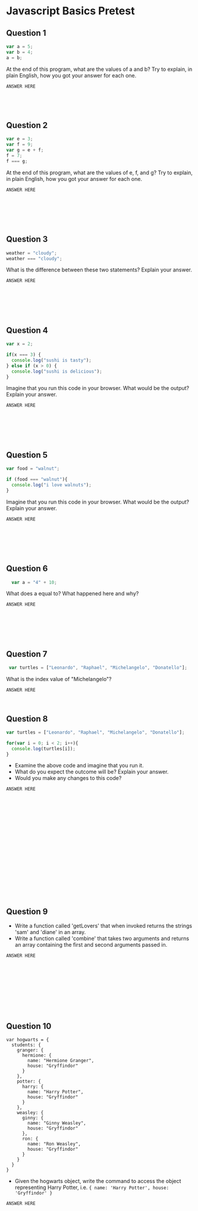 # Javascript Basics Pretest

## Question 1

```javascript
var a = 5;
var b = 4;
a = b;
```

At the end of this program, what are the values of a and b? Try to explain, in plain English, how you got your answer for each one.

```
ANSWER HERE





```

## Question 2

```javascript
var e = 3;
var f = 9;
var g = e + f;
f = 7;
f === g;
```

At the end of this program, what are the values of e, f, and g? Try to explain, in plain English, how you got your answer for each one.

```
ANSWER HERE







```

## Question 3

```javascript
weather = "cloudy";
weather === "cloudy";
```

What is the difference between these two statements? Explain your answer.

```
ANSWER HERE







```

## Question 4

```javascript
var x = 2;

if(x === 3) {
  console.log("sushi is tasty");
} else if (x > 0) {
  console.log("sushi is delicious");
}
```

Imagine that you run this code in your browser. What would be the output? Explain your answer.

```
ANSWER HERE







```

## Question 5

```javascript
var food = "walnut";

if (food === "walnut"){
  console.log("i love walnuts");
}
```

Imagine that you run this code in your browser. What would be the output? Explain your answer.

```
ANSWER HERE







```

## Question 6

```javascript
  var a = "4" + 10;
```

What does a equal to?
What happened here and why? 

```
ANSWER HERE







```

## Question 7

```javascript
 var turtles = ["Leonardo", "Raphael", "Michelangelo", "Donatello"];
```

What is the index value of "Michelangelo"?

```
ANSWER HERE



```

## Question 8

```javascript
var turtles = ["Leonardo", "Raphael", "Michelangelo", "Donatello"];

for(var i = 0; i < 2; i++){
  console.log(turtles[i]);
}
```

* Examine the above code and imagine that you run it.
* What do you expect the outcome will be? Explain your answer.
* Would you make any changes to this code?

```
ANSWER HERE





















```

## Question 9

* Write a function called 'getLovers' that when invoked returns the strings 'sam' and 'diane' in an array.
* Write a function called 'combine' that takes two arguments and returns an array containing the first and second arguments passed in.

```
ANSWER HERE











```

## Question 10

```
var hogwarts = {
  students: {
    granger: {
      hermione: {
        name: "Hermione Granger",
        house: "Gryffindor"
      }
    },
    potter: {
      harry: {
        name: "Harry Potter",
        house: "Gryffindor"
      }
    },
    weasley: {
      ginny: {
        name: "Ginny Weasley",
        house: "Gryffindor"
      },
      ron: {
        name: "Ron Weasley",
        house: "Gryffindor"
      }
    }
  }
}
```

* Given the hogwarts object, write the command to access the object representing Harry Potter, i.e. `{ name: 'Harry Potter', house: 'Gryffindor' }`

```
ANSWER HERE




```


